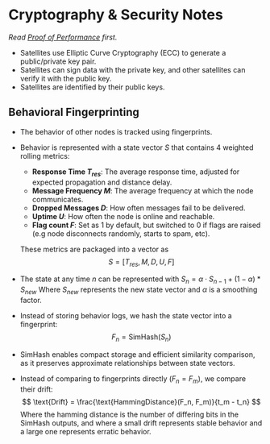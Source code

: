 # Cryptography & Security Notes
*Read [Proof of Performance](proof-of-performance.md) first.*
- Satellites use Elliptic Curve Cryptography (ECC) to generate a public/private key pair.
- Satellites can sign data with the private key, and other satellites can verify it with the public key.
- Satellites are identified by their public keys.
## Behavioral Fingerprinting
- The behavior of other nodes is tracked using fingerprints.
- Behavior is represented with a state vector $S$ that contains 4 weighted rolling metrics:
    - **Response Time $T_{res}$**: The average response time, adjusted for expected propagation and distance delay.
    - **Message Frequency $M$**: The average frequency at which the node communicates.
    - **Dropped Messages $D$**: How often messages fail to be delivered.
    - **Uptime $U$**: How often the node is online and reachable.
    - **Flag count $F$**: Set as 1 by default, but switched to 0 if flags are raised (e.g node disconnects randomly, starts to spam, etc).
    
    These metrics are packaged into a vector as\
    $$S = [T_{res}, M, D, U, F]$$
- The state at any time $n$ can be represented with
    $S_n = \alpha \cdot S_{n - 1} + (1 - \alpha) * S_{new}$
    Where $S_{new}$ represents the new state vector and $\alpha$ is a smoothing factor.
- Instead of storing behavior logs, we hash the state vector into a fingerprint:
    $$
    F_n = \text{SimHash}(S_n)
    $$
- SimHash enables compact storage and efficient similarity comparison, as it preserves approximate relationships between state vectors.
- Instead of comparing to fingerprints directly ($F_n = F_m$), we compare their drift:  
    $$
    \text{Drift} = \frac{\text{HammingDistance}(F_n, F_m)}{t_m - t_n}
    $$
    Where the hamming distance is the number of differing bits in the SimHash outputs, and where a small drift represents stable behavior and a large one represents erratic behavior.